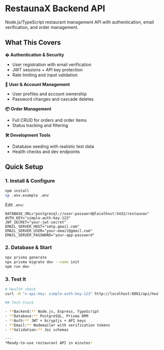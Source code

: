 # RestaunaX Backend API

Node.js/TypeScript restaurant management API with authentication, email verification, and order management.

## What This Covers

**� Authentication & Security**
- User registration with email verification
- JWT sessions + API key protection
- Rate limiting and input validation

**👥 User & Account Management**
- User profiles and account ownership
- Password changes and cascade deletes

**📦 Order Management**
- Full CRUD for orders and order items
- Status tracking and filtering

**🛠️ Development Tools**
- Database seeding with realistic test data
- Health checks and dev endpoints

## Quick Setup

### 1. Install & Configure
```bash
npm install
cp .env.example .env
```

Edit `.env`:
```env
DATABASE_URL="postgresql://user:password@localhost:5432/restaunax"
AUTH_KEY="simple-auth-key-123"
JWT_SECRET="your-jwt-secret"
EMAIL_SERVER_HOST="smtp.gmail.com"
EMAIL_SERVER_USER="your-email@gmail.com"
EMAIL_SERVER_PASSWORD="your-app-password"
```

### 2. Database & Start
```bash
npx prisma generate
npx prisma migrate dev --name init
npm run dev
```

### 3. Test It
```bash
# Health check
curl -H "x-api-key: simple-auth-key-123" http://localhost:8081/api/health

## Tech Stack

- **Backend:** Node.js, Express, TypeScript
- **Database:** PostgreSQL, Prisma ORM
- **Auth:** JWT + bcryptjs + API keys
- **Email:** Nodemailer with verification tokens
- **Validation:** Joi schemas

---
*Ready-to-use restaurant API in minutes*